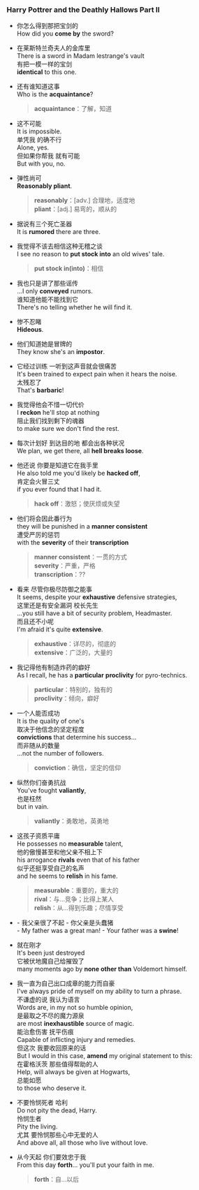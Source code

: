 ### Harry Pottrer and the Deathly Hallows Part II

* 你怎么得到那把宝剑的  
How did you **come by** the sword?

* 在莱斯特兰奇夫人的金库里  
There is a sword in Madam lestrange's vault  
有把一模一样的宝剑  
**identical** to this one.

- 还有谁知道这事  
Who is the **acquaintance**?

    > **acquaintance**：了解，知道

- 这不可能  
It is impossible.  
单凭我 的确不行  
Alone, yes.  
但如果你帮我 就有可能    
But with you, no.

- 弹性尚可  
**Reasonably pliant**.

    > **reasonably**：[adv.] 合理地，适度地  
    > **pliant**：[adj.] 易弯的，顺从的

- 据说有三个死亡圣器  
It is **rumored** there are three.

- 我觉得不该去相信这种无稽之谈  
I see no reason to **put stock into** an old wives' tale.

    > **put stock in(into)**：相信

- 我也只是讲了那些谣传  
...I only **conveyed** rumors.  
谁知道他能不能找到它  
There's no telling whether he will find it.

- 惨不忍睹  
**Hideous**.

- 他们知道她是冒牌的  
They know she's an **impostor**.

- 它经过训练 一听到这声音就会很痛苦  
It's been trained to expect pain when it hears the noise.  
太残忍了  
That's **barbaric**!

- 我觉得他会不惜一切代价  
I **reckon** he'll stop at nothing  
阻止我们找到剩下的魂器  
to make sure we don't find the rest.

- 每次计划好 到达目的地 都会出各种状况  
We plan, we get there, all **hell breaks loose**.

- 他还说 你要是知道它在我手里  
He also told me you'd likely be **hacked off**,  
肯定会火冒三丈  
if you ever found that I had it.

    > **hack off**：激怒；使厌烦或失望

- 他们将会因此番行为  
they will be punished in a **manner consistent**  
遭受严厉的惩罚  
with the **severity** of their **transcription**

    > **manner consistent**：一贯的方式  
    > **severity**：严重，严格  
    > **transcription**：??

- 看来 尽管你极尽防御之能事  
It seems, despite your **exhaustive** defensive strategies,  
这里还是有安全漏洞 校长先生  
...you still have a bit of security problem, Headmaster.  
而且还不小呢  
I'm afraid it's quite **extensive**.

    > **exhaustive**：详尽的，彻底的  
    > **extensive**：广泛的，大量的

- 我记得他有制造炸药的癖好  
As I recall, he has a **particular** **proclivity** for pyro-technics.

    > **particular**：特别的，独有的  
    > **proclivity**：倾向，癖好

- 一个人能否成功  
It is the quality of one's  
取决于他信念的坚定程度  
**convictions** that determine his success...  
而非随从的数量  
...not the number of followers.

    > **conviction**：确信，坚定的信仰

- 纵然你们奋勇抗战  
You've fought **valiantly**,  
也是枉然  
but in vain.

    > **valiantly**：勇敢地，英勇地

- 这孩子资质平庸  
He possesses no **measurable** talent,  
他的傲慢甚至和他父亲不相上下  
his arrogance **rivals** even that of his father  
似乎还挺享受自己的名声  
and he seems to **relish** in his fame.

    > **measurable**：重要的，重大的  
    > **rival**：与...竞争；比得上某人  
    > **relish**：从...得到乐趣；尽情享受

- \- 我父亲很了不起 \- 你父亲是头蠢猪  
\- My father was a great man! \- Your father was a **swine**!

- 就在刚才  
It's been just destroyed  
它被伏地魔自己给摧毁了  
many moments ago by **none other than** Voldemort himself.

- 我一直为自己出口成章的能力而自豪  
I've always pride of myself on my ability to turn a phrase.  
不谦虚的说 我认为语言  
Words are, in my not so humble opinion,  
是最取之不尽的魔力源泉  
are most **inexhaustible** source of magic.  
能治愈伤害 抚平伤痕  
Capable of inflicting injury and remedies.  
但这次 我要收回原来的话  
But I would in this case, **amend** my original statement to this:  
在霍格沃茨 那些值得帮助的人  
Help, will always be given at Hogwarts,  
总能如愿  
to those who deserve it.

- 不要怜悯死者 哈利  
Do not pity the dead, Harry.  
怜悯生者  
Pity the living.  
尤其 要怜悯那些心中无爱的人  
And above all, all those who live without love.

- 从今天起 你们要效忠于我  
From this day **forth**... you'll put your faith in me.

    > **forth**：自...以后
